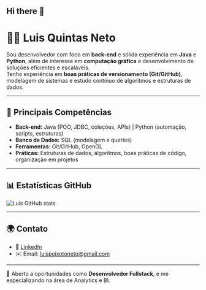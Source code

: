 ## Hi there 👋
# 👨‍💻 Luis Quintas Neto

Sou desenvolvedor com foco em **back-end** e sólida experiência em **Java** e **Python**, além de interesse em **computação gráfica** e desenvolvimento de soluções eficientes e escaláveis.  
Tenho experiência em **boas práticas de versionamento (Git/GitHub)**, modelagem de sistemas e estudo contínuo de algoritmos e estruturas de dados.

---

## 🚀 Principais Competências
- **Back-end:** Java (POO, JDBC, coleções, APIs) | Python (automação, scripts, estruturas)  
- **Banco de Dados:** SQL (modelagem e queries)  
- **Ferramentas:** Git/GitHub, OpenGL  
- **Práticas:** Estruturas de dados, algoritmos, boas práticas de código, organização em projetos  

---

## 📊 Estatísticas GitHub
![Luis GitHub stats](https://github-readme-stats.vercel.app/api?username=luisqcpn&show_icons=true&theme=radical)

---

## 🌍 Contato
- 💼 [LinkedIn](https://www.linkedin.com/in/luis-quintas-neto/)  
- ✉️ Email: luispeixotoneto@gmail.com 

---

📌 Aberto a oportunidades como **Desenvolvedor Fullstack**, e me especializando na área de Analytics e BI.  
